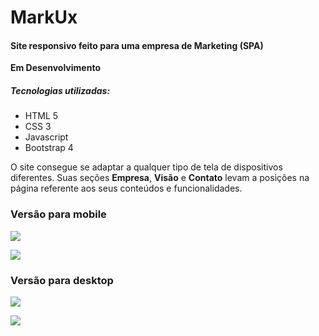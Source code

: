 # MarkUx
#### Site responsivo feito para uma empresa de Marketing (SPA)

**Em Desenvolvimento**

##### Tecnologias utilizadas:

 - HTML 5
 - CSS 3
 - Javascript
 - Bootstrap 4
 
O site consegue se adaptar a qualquer tipo de tela de dispositivos diferentes. Suas seções **Empresa**, **Visão** e **Contato** levam a posições na página referente aos seus conteúdos e funcionalidades.


### Versão para mobile
![](https://i.imgur.com/InXXcKn.png)

![](https://i.imgur.com/6qesGdN.png)

### Versão para desktop

![](https://i.imgur.com/mw5zsF0.png)

![](https://i.imgur.com/3Si4mDe.png)
